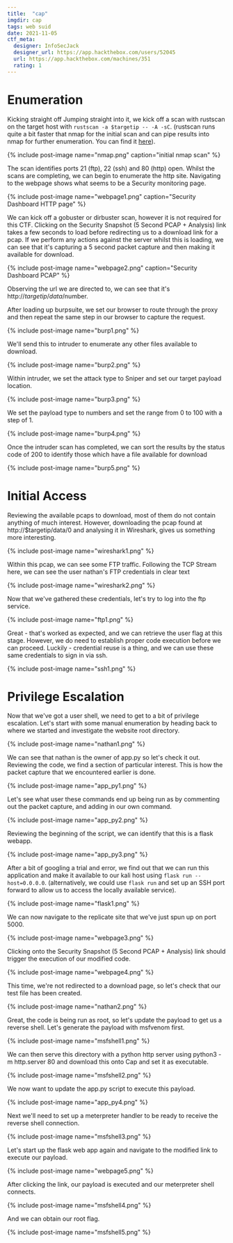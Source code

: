 ```yaml
---
title:  "cap"
imgdir: cap
tags: web suid
date: 2021-11-05
ctf_meta:
  designer: InfoSecJack
  designer_url: https://app.hackthebox.com/users/52045
  url: https://app.hackthebox.com/machines/351
  rating: 1
---
```


# Enumeration

Kicking straight off Jumping straight into it, we kick off a scan with rustscan on the target host with `rustscan -a $targetip -- -A -sC`. (rustscan runs quite a bit faster that nmap for the initial scan and can pipe results into nmap for further enumeration. You can find it [here](https://github.com/RustScan/RustScan)).

{% include post-image name="nmap.png" caption="initial nmap scan" %}

The scan identifies ports 21 (ftp), 22 (ssh) and 80 (http) open. Whilst the scans are completing, we can begin to enumerate the http site. Navigating to the webpage shows what seems to be a Security monitoring page.

{% include post-image name="webpage1.png" caption="Security Dashboard HTTP page" %}

We can kick off a gobuster or dirbuster scan, however it is not required for this CTF. Clicking on the Security Snapshot (5 Second PCAP + Analysis) link takes a few seconds to load before redirecting us to a download link for a pcap. If we perform any actions against the server whilst this is loading, we can see that it's capturing a 5 second packet capture and then making it available for download.

{% include post-image name="webpage2.png" caption="Security Dashboard PCAP" %}

Observing the url we are directed to, we can see that it's http://$targetip/data/$number.

After loading up burpsuite, we set our browser to route through the proxy and then repeat the same step in our browser to capture the request.

{% include post-image name="burp1.png" %}

We'll send this to intruder to enumerate any other files available to download.

{% include post-image name="burp2.png" %}

Within intruder, we set the attack type to Sniper and set our target payload location.

{% include post-image name="burp3.png" %}

We set the payload type to numbers and set the range from 0 to 100 with a step of 1.

{% include post-image name="burp4.png" %}

Once the intruder scan has completed, we can sort the results by the status code of 200 to identify those which have a file available for download

{% include post-image name="burp5.png" %}

# Initial Access

Reviewing the available pcaps to download, most of them do not contain anything of much interest. However, downloading the pcap found at http://$targetip/data/0 and analysing it in Wireshark, gives us something more interesting.

{% include post-image name="wireshark1.png" %}

Within this pcap, we can see some FTP traffic. Following the TCP Stream here, we can see the user nathan's FTP credentials in clear text

{% include post-image name="wireshark2.png" %}

Now that we've gathered these credentials, let's try to log into the ftp service.

{% include post-image name="ftp1.png" %}

Great - that's worked as expected, and we can retrieve the user flag at this stage. However, we do need to establish proper code execution before we can proceed. Luckily - credential reuse is a thing, and we can use these same credentials to sign in via ssh.

{% include post-image name="ssh1.png" %}

# Privilege Escalation

Now that we've got a user shell, we need to get to a bit of privilege escalation. Let's start with some manual enumeration by heading back to where we started and investigate the website root directory.


{% include post-image name="nathan1.png" %}

We can see that nathan is the owner of app.py so let's check it out. Reviewing the code, we find a section of particular interest. This is how the packet capture that we encountered earlier is done.

{% include post-image name="app_py1.png" %}

Let's see what user these commands end up being run as by commenting out the packet capture, and adding in our own command.

{% include post-image name="app_py2.png" %}

Reviewing the beginning of the script, we can identify that this is a flask webapp.

{% include post-image name="app_py3.png" %}

After a bit of googling a trial and error, we find out that we can run this application and make it available to our kali host using `flask run --host=0.0.0.0`. (alternatively, we could use `flask run` and set up an SSH port forward to allow us to access the locally available service).

{% include post-image name="flask1.png" %}

We can now navigate to the replicate site that we've just spun up on port 5000.

{% include post-image name="webpage3.png" %}

Clicking onto the Security Snapshot (5 Second PCAP + Analysis) link should trigger the execution of our modified code.

{% include post-image name="webpage4.png" %}

This time, we're not redirected to a download page, so let's check that our test file has been created.

{% include post-image name="nathan2.png" %}

Great, the code is being run as root, so let's update the payload to get us a reverse shell. Let's generate the payload with msfvenom first.

{% include post-image name="msfshell1.png" %}

We can then serve this directory with a python http server using python3 -m http.server 80 and download this onto Cap and set it as executable.

{% include post-image name="msfshell2.png" %}

We now want to update the app.py script to execute this payload.

{% include post-image name="app_py4.png" %}

Next we'll need to set up a meterpreter handler to be ready to receive the reverse shell connection.

{% include post-image name="msfshell3.png" %}

Let's start up the flask web app again and navigate to the modified link to execute our payload.

{% include post-image name="webpage5.png" %}

After clicking the link, our payload is executed and our meterpreter shell connects.

{% include post-image name="msfshell4.png" %}

And we can obtain our root flag.

{% include post-image name="msfshell5.png" %}

